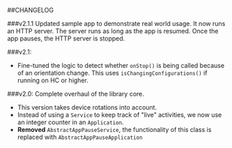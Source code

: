 ##CHANGELOG

###v2.1.1
Updated sample app to demonstrate real world usage. It now runs an HTTP server. The server runs as long as the app is resumed. Once the app pauses, the HTTP server is stopped.


###v2.1:

 - Fine-tuned the logic to detect whether `onStop()` is being called because of an orientation change. This uses `isChangingConfigurations()` if running on HC or higher.
    

###v2.0:
Complete overhaul of the library core.

 - This version takes device rotations into account.
 - Instead of using a `Service` to keep track of "live" activities, we now use an integer counter in an `Application`.
 - **Removed** `AbstractAppPauseService`, the functionality of this class is replaced with `AbstractAppPauseApplication`


